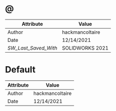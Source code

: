 # @
| Attribute | Value |
| ---  | ---     |
| Author | hackmancoltaire |
| Date | 12/14/2021 |
| _SW_Last_Saved_With_ | SOLIDWORKS 2021 |
# Default
| Attribute | Value |
| ---  | ---     |
| Author | hackmancoltaire |
| Date | 12/14/2021 |
